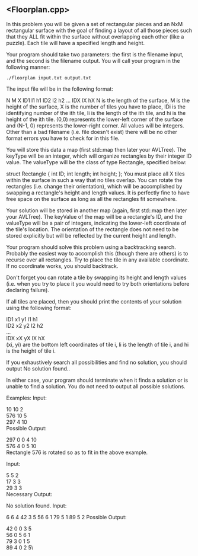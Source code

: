 <Floorplan.cpp>
----------------------------------------------------------------
In this problem you will be given a set of rectangular pieces and an NxM rectangular surface with the goal of finding a layout of all those pieces such that they ALL fit within the surface without overlapping each other (like a puzzle). Each tile will have a specified length and height.

Your program should take two parameters: the first is the filename input, and the second is the filename output. You will call your program in the following manner:

    ./floorplan input.txt output.txt
The input file will be in the following format:

N M X 
ID1 l1 h1
ID2 l2 h2
...
IDX lX hX
N is the length of the surface, M is the height of the surface, X is the number of tiles you have to place, IDi is the identifying number of the ith tile, li is the length of the ith tile, and hi is the height of the ith tile. (0,0) represents the lower-left corner of the surface and (N-1, 0) represents the lower-right corner. All values will be integers. Other than a bad filename (i.e. file doesn't exist) there will be no other format errors you have to check for in this file.

You will store this data a map (first std::map then later your AVLTree). The keyType will be an integer, which will organize rectangles by their integer ID value. The valueType will be the class of type Rectangle, specified below:

struct Rectangle {
    int ID;
    int length;
    int height;
};
You must place all X tiles within the surface in such a way that no tiles overlap. You can rotate the rectangles (i.e. change their orientation), which will be accomplished by swapping a rectangle's height and length values. It is perfectly fine to have free space on the surface as long as all the rectangles fit somewhere.

Your solution will be stored in another map (again, first std::map then later your AVLTree). The keyValue of the map will be a rectangle's ID, and the valueType will be a pair of integers, indicating the lower-left coordinate of the tile's location. The orientation of the rectangle does not need to be stored explicitly but will be reflected by the current height and length.

Your program should solve this problem using a backtracking search. Probably the easiest way to accomplish this (though there are others) is to recurse over all rectangles. Try to place the tile in any available coordinate. If no coordinate works, you should backtrack.

Don't forget you can rotate a tile by swapping its height and length values (i.e. when you try to place it you would need to try both orientations before declaring failure).

If all tiles are placed, then you should print the contents of your solution using the following format:

ID1 x1 y1 l1 h1\
ID2 x2 y2 l2 h2\
...\
IDX xX yX lX hX\
(xi, yi) are the bottom left coordinates of tile i, li is the length of tile i, and hi is the height of tile i.

If you exhaustively search all possibilities and find no solution, you should output No solution found..

In either case, your program should terminate when it finds a solution or is unable to find a solution. You do not need to output all possible solutions.

Examples:
Input:

10 10 2\
576 10 5\
297 4 10\
Possible Output:

297 0 0 4 10\
576 4 0 5 10\
Rectangle 576 is rotated so as to fit in the above example.

Input:

5 5 2\
17 3 3\
29 3 3\
Necessary Output:

No solution found.
Input:

6 6 4
42 3 5
56 6 1
79 5 1
89 5 2
Possible Output:

42 0 0 3 5\
56 0 5 6 1\
79 3 0 1 5\
89 4 0 2 5\
